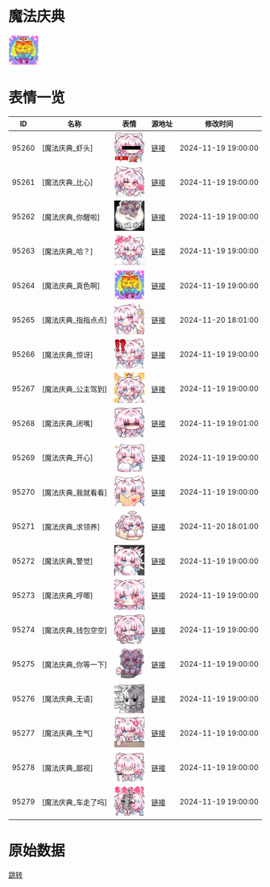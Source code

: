 # 魔法庆典

<img src="./cover.png" height="60" alt="cover" />

# 表情一览

|ID|名称|表情|源地址|修改时间|
|----|----|----|----|----|
|95260|[魔法庆典_虾头]|<img src="./pic/095260_%5B魔法庆典_虾头%5D.png" height="60" alt="虾头"/>|[链接](https://i0.hdslb.com/bfs/garb/0c53826138cca7bca81c2ec64210dcc9b6ff0efb.png)|2024-11-19 19:00:00|
|95261|[魔法庆典_比心]|<img src="./pic/095261_%5B魔法庆典_比心%5D.png" height="60" alt="比心"/>|[链接](https://i0.hdslb.com/bfs/garb/e6b18ce532b6379f61fce11c0d0c983016c876b8.png)|2024-11-19 19:00:00|
|95262|[魔法庆典_你醒啦]|<img src="./pic/095262_%5B魔法庆典_你醒啦%5D.png" height="60" alt="你醒啦"/>|[链接](https://i0.hdslb.com/bfs/garb/20048c45752b47bddd09eb811cdb683876f7388c.png)|2024-11-19 19:00:00|
|95263|[魔法庆典_哈？]|<img src="./pic/095263_%5B魔法庆典_哈？%5D.png" height="60" alt="哈？"/>|[链接](https://i0.hdslb.com/bfs/garb/4949038e93c2f47b8632e36cf3f7b43f4dbc36b1.png)|2024-11-19 19:00:00|
|95264|[魔法庆典_真色啊]|<img src="./pic/095264_%5B魔法庆典_真色啊%5D.png" height="60" alt="真色啊"/>|[链接](https://i0.hdslb.com/bfs/garb/dc85ed15e09807a465e4c54ed41702288ea3aac7.png)|2024-11-19 19:00:00|
|95265|[魔法庆典_指指点点]|<img src="./pic/095265_%5B魔法庆典_指指点点%5D.png" height="60" alt="指指点点"/>|[链接](https://i0.hdslb.com/bfs/garb/989d29b16861c1d1ece25fa3b45ddb20f6006728.png)|2024-11-20 18:01:00|
|95266|[魔法庆典_惊讶]|<img src="./pic/095266_%5B魔法庆典_惊讶%5D.png" height="60" alt="惊讶"/>|[链接](https://i0.hdslb.com/bfs/garb/2ef25671ef66c295badaf10ce5c5627783964f03.png)|2024-11-19 19:00:00|
|95267|[魔法庆典_公主驾到]|<img src="./pic/095267_%5B魔法庆典_公主驾到%5D.png" height="60" alt="公主驾到"/>|[链接](https://i0.hdslb.com/bfs/garb/e983d86d8c852580463ce6bbdaee85a9fdc50f2f.png)|2024-11-19 19:00:00|
|95268|[魔法庆典_闭嘴]|<img src="./pic/095268_%5B魔法庆典_闭嘴%5D.png" height="60" alt="闭嘴"/>|[链接](https://i0.hdslb.com/bfs/garb/ea5ba8129706642b00ae5cdfd6d2ad9a7eb3496b.png)|2024-11-19 19:01:00|
|95269|[魔法庆典_开心]|<img src="./pic/095269_%5B魔法庆典_开心%5D.png" height="60" alt="开心"/>|[链接](https://i0.hdslb.com/bfs/garb/61b54113292b6147d7134130bdc6f3f563d0ba76.png)|2024-11-19 19:00:00|
|95270|[魔法庆典_我就看看]|<img src="./pic/095270_%5B魔法庆典_我就看看%5D.png" height="60" alt="我就看看"/>|[链接](https://i0.hdslb.com/bfs/garb/38e35d10637efd7faf878fb6991598dfde6e5c34.png)|2024-11-19 19:00:00|
|95271|[魔法庆典_求领养]|<img src="./pic/095271_%5B魔法庆典_求领养%5D.png" height="60" alt="求领养"/>|[链接](https://i0.hdslb.com/bfs/garb/3ab34a9f98f4681e2c985ecbb710ab4944151de2.png)|2024-11-20 18:01:00|
|95272|[魔法庆典_警觉]|<img src="./pic/095272_%5B魔法庆典_警觉%5D.png" height="60" alt="警觉"/>|[链接](https://i0.hdslb.com/bfs/garb/e68227f2e6590431a635682195e887bb1a2218d6.png)|2024-11-19 19:00:00|
|95273|[魔法庆典_哼唧]|<img src="./pic/095273_%5B魔法庆典_哼唧%5D.png" height="60" alt="哼唧"/>|[链接](https://i0.hdslb.com/bfs/garb/9ca4e73f0e2aa7829c4fbdd4dc9e11695c171723.png)|2024-11-19 19:00:00|
|95274|[魔法庆典_钱包空空]|<img src="./pic/095274_%5B魔法庆典_钱包空空%5D.png" height="60" alt="钱包空空"/>|[链接](https://i0.hdslb.com/bfs/garb/bbe54f89e57b33a57dcd387a676ab15a093e4272.png)|2024-11-19 19:00:00|
|95275|[魔法庆典_你等一下]|<img src="./pic/095275_%5B魔法庆典_你等一下%5D.png" height="60" alt="你等一下"/>|[链接](https://i0.hdslb.com/bfs/garb/34d89f837cde23bb25edcc2d10fbe4e8326fad49.png)|2024-11-19 19:00:00|
|95276|[魔法庆典_无语]|<img src="./pic/095276_%5B魔法庆典_无语%5D.png" height="60" alt="无语"/>|[链接](https://i0.hdslb.com/bfs/garb/ee9e76c67ebe69ff9a6ac67361678b4fdc3250f0.png)|2024-11-19 19:00:00|
|95277|[魔法庆典_生气]|<img src="./pic/095277_%5B魔法庆典_生气%5D.png" height="60" alt="生气"/>|[链接](https://i0.hdslb.com/bfs/garb/ceccfb7b02718aba52affaf086b47489b20b5777.png)|2024-11-19 19:00:00|
|95278|[魔法庆典_鄙视]|<img src="./pic/095278_%5B魔法庆典_鄙视%5D.png" height="60" alt="鄙视"/>|[链接](https://i0.hdslb.com/bfs/garb/994bb9bbb4466ad0d6f29e465f57f6f142c49c6f.png)|2024-11-19 19:00:00|
|95279|[魔法庆典_车走了吗]|<img src="./pic/095279_%5B魔法庆典_车走了吗%5D.png" height="60" alt="车走了吗"/>|[链接](https://i0.hdslb.com/bfs/garb/41faf3505109ff626cac2bd22e34fe6c0c9863e8.png)|2024-11-19 19:00:00|

# 原始数据

[跳转](./raw.json)

